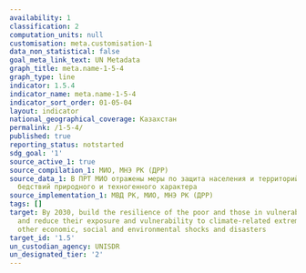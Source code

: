 ```yaml
---
availability: 1
classification: 2
computation_units: null
customisation: meta.customisation-1
data_non_statistical: false
goal_meta_link_text: UN Metadata
graph_title: meta.name-1-5-4
graph_type: line
indicator: 1.5.4
indicator_name: meta.name-1-5-4
indicator_sort_order: 01-05-04
layout: indicator
national_geographical_coverage: Казахстан
permalink: /1-5-4/
published: true
reporting_status: notstarted
sdg_goal: '1'
source_active_1: true
source_compilation_1: МИО, МНЭ РК (ДРР)
source_data_1: В ПРТ МИО отражены меры по защита населения и территорий стихийных
  бедствий природного и техногенного характера
source_implementation_1: МВД РК, МИО, МНЭ РК (ДРР)
tags: []
target: By 2030, build the resilience of the poor and those in vulnerable situations
  and reduce their exposure and vulnerability to climate-related extreme events and
  other economic, social and environmental shocks and disasters
target_id: '1.5'
un_custodian_agency: UNISDR
un_designated_tier: '2'
---
```

